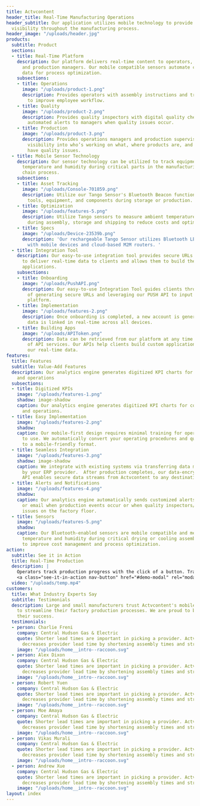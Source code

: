 ```yaml
---
title: Actvcontent
header_title: Real-Time Manufacturing Operations
header_subtitle: Our application utilizes mobile technology to provide factory-wide
  visibility throughout the manufacturing process.
header_image: "/uploads/header.jpg"
products:
  subtitle: Product
  sections:
  - title: Real-Time Platform
    description: Our platform delivers real-time content to operators, quality inspectors
      and production managers. Our mobile compatible sensors automate checks and gather
      data for process optimization.
    subsections:
    - title: Operations
      image: "/uploads/product-1.png"
      description: Provides operators with assembly instructions and tracks progress
        to improve employee workflow.
    - title: Quality
      image: "/uploads/product-2.png"
      description: Provides quality inspectors with digital quality checks and sends
        automated alerts to managers when quality issues occur.
    - title: Production
      image: "/uploads/product-3.png"
      description: Provides operations managers and production supervisors with real-time
        visibility into who’s working on what, where products are, and which products
        have quality issues.
  - title: Mobile Sensor Technology
    description: Our sensor technology can be utilized to track equipment and measure
      temperature and humidity during critical parts in the manufacturing and supply
      chain process.
    subsections:
    - title: Asset Tracking
      image: "/uploads/Console-701859.png"
      description: Utilize our Tango Sensor's Bluetooth Beacon functionality to track
        tools, equipment, and components during storage or production.
    - title: Optimization
      image: "/uploads/features-5.png"
      description: Utilize Tango sensors to measure ambient temperature and humidity
        during assembly, storage and shipping to reduce costs and optimize processes.
    - title: Specs
      image: "/uploads/Device-23539b.png"
      description: 'Our rechargeable Tango Sensor utilizes Bluetooth LE to communicate
        with mobile devices and cloud-based M2M routers. '
  - title: Integration Tool
    description: Our easy-to-use integration tool provides secure URLs and API services
      to deliver real-time data to clients and allows them to build their own custom
      applications.
    subsections:
    - title: Onboarding
      image: "/uploads/PushAPI.png"
      description: Our easy-to-use Integration Tool guides clients through the process
        of generating secure URLs and leveraging our PUSH API to input data into our
        platform.
    - title: Implementation
      image: "/uploads/features-2.png"
      description: Once onboarding is completed, a new account is generated and input
        data is linked in real-time across all devices.
    - title: Building Apps
      image: "/uploads/APIToken.png"
      description: Data can be retrieved from our platform at any time via our suite
        of API services. Our APIs help clients build custom applications by leveraging
        our real-time data.
features:
  title: Features
  subtitle: Value-Add Features
  description: Our analytics engine generates digitized KPI charts for costing, scheduling,
    and operations
  subsections:
  - title: Digitized KPIs
    image: "/uploads/features-1.png"
    shadow: image-shadow
    caption: Our analytics engine generates digitized KPI charts for costing, scheduling,
      and operations.
  - title: Easy Implementation
    image: "/uploads/features-2.png"
    shadow: 
    caption: Our mobile-first design requires minimal training for operators and inspectors
      to use. We automatically convert your operating procedures and quality checks
      to a mobile-friendly format.
  - title: Seamless Integration
    image: "/uploads/features-3.png"
    shadow: image-shadow
    caption: We integrate with existing systems via transferring data modules supplied
      by your ERP provider.  After production completes, our data-encrypted RESTFUL
      API enables secure data streams from Actvcontent to any destination environment.
  - title: Alerts and Notifications
    image: "/uploads/features-4.png"
    shadow: 
    caption: Our analytics engine automatically sends customized alerts via text message
      or email when production events occur or when quality inspectors/operators flag
      issues on the factory floor.
  - title: Sensors
    image: "/uploads/features-5.png"
    shadow: 
    caption: Our Bluetooth-enabled sensors are mobile compatible and measure ambient
      temperature and humidity during critical drying or cooling assembly processes
      to improve cost management and process optimization.
action:
  subtitle: See it in Action
  title: Real-Time Production
  description: |
    Operators track production progress with the click of a button. Track purchase orders live, from sub-assembly all the way through final assembly and shipment. Identify quality issues and rework/repairs using our app.<br/>
    <a class="see-it-in-action nav-button" href="#demo-modal" rel="modal:open">Get Demo</a>
  video: "/uploads/temp.mp4"
customers:
  title: What Industry Experts Say
  subtitle: Testimonials
  description: Large and small manufacturers trust Actvcontent's mobile technology
    to streamline their factory production processes. We are proud to be a part of
    their success.
  testimonials:
  - person: Charlie Freni
    company: Central Hudson Gas & Electric
    quote: Shorter lead times are important in picking a provider. Actvcontent's platform
      decreases provider lead time by shortening assembly times and streamlining QA.
    image: "/uploads/home__intro--raccoon.svg"
  - person: Alex Dixon
    company: Central Hudson Gas & Electric
    quote: Shorter lead times are important in picking a provider. Actvcontent's platform
      decreases provider lead time by shortening assembly times and streamlining QA.
    image: "/uploads/home__intro--raccoon.svg"
  - person: Robert Yuen
    company: Central Hudson Gas & Electric
    quote: Shorter lead times are important in picking a provider. Actvcontent's platform
      decreases provider lead time by shortening assembly times and streamlining QA.
    image: "/uploads/home__intro--raccoon.svg"
  - person: Moe Amaya
    company: Central Hudson Gas & Electric
    quote: Shorter lead times are important in picking a provider. Actvcontent's platform
      decreases provider lead time by shortening assembly times and streamlining QA.
    image: "/uploads/home__intro--raccoon.svg"
  - person: Vikas Murali
    company: Central Hudson Gas & Electric
    quote: Shorter lead times are important in picking a provider. Actvcontent's platform
      decreases provider lead time by shortening assembly times and streamlining QA.
    image: "/uploads/home__intro--raccoon.svg"
  - person: Andrew Xue
    company: Central Hudson Gas & Electric
    quote: Shorter lead times are important in picking a provider. Actvcontent's platform
      decreases provider lead time by shortening assembly times and streamlining QA.
    image: "/uploads/home__intro--raccoon.svg"
layout: index
---
```


